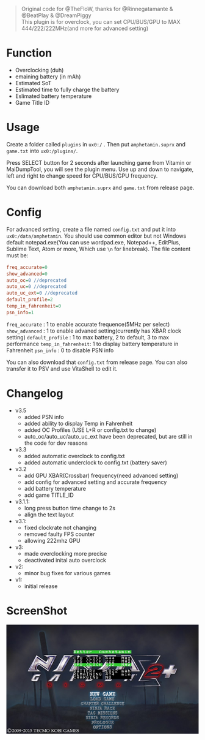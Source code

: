 > Original code for @TheFloW, thanks for @Rinnegatamante & @BeatPlay & @DreamPiggy  
> This plugin is for overclock, you can set CPU/BUS/GPU to MAX 444/222/222MHz(and more for advanced setting)

# Function
+ Overclocking (duh)
+ emaining battery (in mAh)
+ Estimated SoT
+ Estimated time to fully charge the battery
+ Eslimated battery temperature
+ Game Title ID

# Usage
Create a folder called `plugins` in `ux0:/` . Then put `amphetamin.suprx` and `game.txt` into `ux0:/plugins/`.

Press SELECT button for 2 seconds after launching game from Vitamin or MaiDumpTool, you will see the plugin menu. Use up and down to navigate, left and right to change speed for CPU/BUS/GPU frequency.

You can download both `amphetamin.suprx` and `game.txt` from release page.

# Config
For advanced setting, create a file named `config.txt` and put it into `ux0:/data/amphetamin`. You should use common editor but not Windows default notepad.exe(You can use wordpad.exe, Notepad++, EditPlus, Sublime Text, Atom or more, Which use `\n` for linebreak).
The file content must be:

```ini
freq_accurate=0
show_advanced=0
auto_oc=0 //deprecated
auto_uc=0 //deprecated
auto_uc_ext=0 //deprecated
default_profile=2
temp_in_fahrenheit=0
psn_info=1
```

`freq_accurate`     : 1 to enable accurate frequence(5MHz per select)  
`show_advanced`     : 1 to enable advaned setting(currently has XBAR clock setting)
`default_profile`   : 1 to max battery, 2 to default, 3 to max performance
`temp_in_fahrenheit`: 1 to display battery temperature in Fahrenheit 
`psn_info`          : 0 to disable PSN info

You can also download that `config.txt` from release page. You can also transfer it to PSV and use VitaShell to edit it.

# Changelog
+ v3.5
	+ added PSN info
	+ added ability to display Temp in Fahrenheit
	+ added OC Profiles (USE L+R or config.txt to change)
	+ auto_oc/auto_uc/auto_uc_ext have been deprecated, but are still in the code for dev reasons
+ v3.3
	+ added automatic overclock to config.txt
	+ added automatic underclock to config.txt (battery saver)
+ v3.2
	+ add GPU XBAR(Crossbar) frequency(need advanced setting)
	+ add config for advanced setting and accurate frequency
	+ add battery temperature
	+ add game TITLE_ID
+ v3.1.1:  
	+ long press button time change to 2s  
	+ align the text layout  
+ v3.1:  
	+ fixed clockrate not changing  
	+ removed faulty FPS counter  
	+ allowing 222mhz GPU  
+ v3:  
	+ made overclocking more precise  
	+ deactivated inital auto overclock  
+ v2:  
	+ minor bug fixes for various games  
+ v1:  
	+ initial release  

# ScreenShot
![](./images/screenshot1.jpg)
